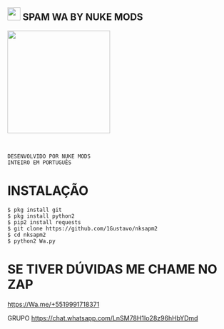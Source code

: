 ##    <img src="https://github.com/TheDudeThatCode/TheDudeThatCode/blob/master/Assets/Hi.gif" width="29px">  SPAM WA BY NUKE MODS
<img src="https://www.google.com/imgres?imgurl=https%3A%2F%2Fgiffiles.alphacoders.com%2F310%2F3105.gif&imgrefurl=https%3A%2F%2Fgifs.alphacoders.com%2Fby_sub_category%2F210573&tbnid=GEeg7ZMrb2BF4M&vet=1&docid=VpixPbu4r1DyTM&w=500&h=500&hl=en&source=sh%2Fx%2Fim
" width="230" height="230"/>
</p>
<br>


 
</details>

```
DESENVOLVIDO POR NUKE MODS
INTEIRO EM PORTUGUÊS 
```
# INSTALAÇÃO 
```
$ pkg install git
$ pkg install python2
$ pip2 install requests
$ git clone https://github.com/1Gustavo/nksapm2
$ cd nksapm2
$ python2 Wa.py
```
# SE TIVER  DÚVIDAS  ME CHAME  NO ZAP
https://Wa.me/+5519991718371

GRUPO
https://chat.whatsapp.com/LnSM78H1Io28z96hHbYDmd
```
